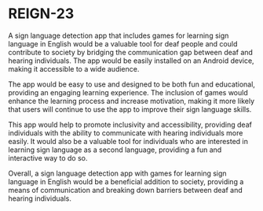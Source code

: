 # REIGN-23


A sign language detection app that includes games for learning sign language in English would be a valuable tool for deaf people and could contribute to society by bridging the communication gap between deaf and hearing individuals. The app would be easily installed on an Android device, making it accessible to a wide audience.

The app would be easy to use and designed to be both fun and educational, providing an engaging learning experience. The inclusion of games would enhance the learning process and increase motivation, making it more likely that users will continue to use the app to improve their sign language skills.

This app would help to promote inclusivity and accessibility, providing deaf individuals with the ability to communicate with hearing individuals more easily. It would also be a valuable tool for individuals who are interested in learning sign language as a second language, providing a fun and interactive way to do so.

Overall, a sign language detection app with games for learning sign language in English would be a beneficial addition to society, providing a means of communication and breaking down barriers between deaf and hearing individuals.
